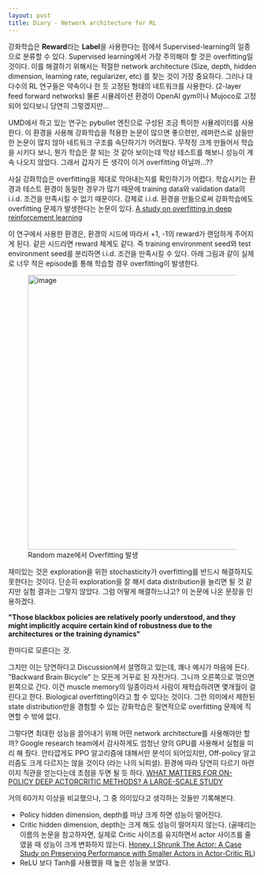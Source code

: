 ```yaml
---
layout: post
title: Diary - Network architecture for RL
---
```


강화학습은 **Reward**라는 **Label**을 사용한다는 점에서 Supervised-learning의 일종으로 분류할 수 있다. Supervised learning에서 가장 주의해야 할 것은 overfitting일 것이다. 이를 해결하기 위해서는 적절한 network architecture (Size, depth, hidden dimension, learning rate, regularizer, etc) 를 찾는 것이 가장 중요하다. 그러나 대다수의 RL 연구들은 약속이나 한 듯 고정된 형태의 네트워크를 사용한다. (2-layer feed forward networks) 물론 시뮬레이션 환경이 OpenAI gym이나 Mujoco로 고정되어 있다보니 당연히 그렇겠지만...

UMD에서 하고 있는 연구는 pybullet 엔진으로 구성된 조금 특이한 시뮬레이터를 사용한다. 이 환경을 사용해 강화학습을 적용한 논문이 많으면 좋으련만, 레퍼런스로 삼을만 한 논문이 많지 않아 네트워크 구조를 속단하기가 어려웠다. 무작정 크게 만들어서 학습을 시키다 보니, 뭔가 학습은 잘 되는 것 같아 보이는데 막상 테스트를 해보니 성능이 계속 나오지 않았다. 그래서 갑자기 든 생각이 이거 overfitting 아닐까...??

사실 강화학습은 overfitting을 제대로 막아내는지를 확인하기가 어렵다. 학습시키는 환경과 테스트 환경이 동일한 경우가 많기 때문에 training data와 validation data의 i.i.d. 조건을 만족시킬 수 없기 때문이다. 강제로 i.i.d. 환경을 만듦으로써 강화학습에도 overfitting 문제가 발생한다는 논문이 있다.
[A study on overfitting in deep reinforcement learning](https://arxiv.org/pdf/1804.06893.pdf%C2%A0)

이 연구에서 사용한 환경은, 환경의 시드에 따라서 +1, -1의 reward가 랜덤하게 주어지게 된다. 같은 시드라면 reward 체계도 같다. 즉 training environment seed와 test environment seed를 분리하면 i.i.d. 조건을 만족시킬 수 있다. 아래 그림과 같이 실제로 너무 적은 episode를 통해 학습할 경우 overfitting이 발생한다. 

<figure>
<img width="556" alt="image" src="https://user-images.githubusercontent.com/57203764/179384991-5c9829dd-edbf-4b79-ac3b-3ab1bdf6ecd8.png?style=centerme">
<figcaption>Random maze에서 Overfitting 발생</figcaption>
</figure>

재미있는 것은 exploration을 위한 stochasticity가 overfitting를 반드시 해결하지도 못한다는 것이다. 단순히 exploration을 잘 해서 data distribution을 늘리면 될 것 같지만 실험 결과는 그렇지 않았다. 그럼 어떻게 해결하느냐고? 이 논문에 나온 문장을 인용하겠다.

**"Those blackbox policies are relatively poorly understood, and they might implicitly acquire certain kind of robustness due to the architectures or the training dynamics"**

한마디로 모른다는 것.

그치만 이는 당연하다고 Discussion에서 설명하고 있는데, 꽤나 예시가 마음에 든다. "Backward Brain Bicycle" 는 모든게 거꾸로 된 자전거다. 그니까 오른쪽으로 꺾으면 왼쪽으로 간다. 이건 muscle memory의 일종이라서 사람이 재학습하려면 몇개월이 걸린다고 한다. Biological overfitting이라고 할 수 있다는 것이다. 그런 의미에서 제한된 state distribution만을 경험할 수 있는 강화학습은 필연적으로 overfitting 문제에 직면할 수 밖에 없다. 

그렇다면 최대한 성능을 끌어내기 위해 어떤 network architecture를 사용해야만 할까? Google research team에서 감사하게도 엄청난 양의 GPU를 사용해서 실험을 미리 해 줬다. 안타깝게도 PPO 알고리즘에 대해서만 분석이 되어있지만, Off-policy 알고리즘도 크게 다르지는 않을 것이다 (라는 나의 뇌피셜). 환경에 따라 당연히 다르기 마련이지 직관을 얻는다는데 초점을 두면 될 듯 하다.
[WHAT MATTERS FOR ON-POLICY DEEP ACTORCRITIC METHODS? A LARGE-SCALE STUDY](https://openreview.net/pdf?id=nIAxjsniDzg)

거의 60가지 이상을 비교했으나, 그 중 의미있다고 생각하는 것들만 기록해본다.
- Policy hidden dimension, depth를 마냥 크게 하면 성능이 떨어진다.
- Critic hidden dimension, depth는 크게 해도 성능이 떨어지지 않는다. (골때리는 이름의 논문을 참고하자면, 실제로 Critic 사이즈를 유지하면서 actor 사이즈를 줄였을 때 성능이 크게 변화하지 않는다. [Honey. I Shrunk The Actor: A Case Study on Preserving Performance with Smaller Actors in Actor-Critic RL](https://ieeexplore.ieee.org/stamp/stamp.jsp?arnumber=9619008&casa_token=vtwbej0Fo7QAAAAA:jfPsBslj17GfVvt1yYFBOmwrXY-B_cvctfXHFhG8pH9HrjJxSaU7yAHMa5RDkLl1sEcIueZ9HLY&tag=1))
- ReLU 보다 Tanh를 사용했을 때 높은 성능을 보였다.